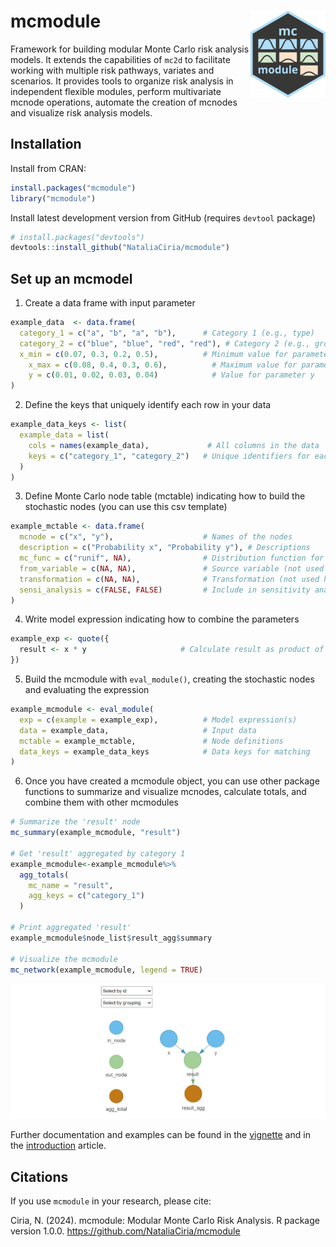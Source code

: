 # mcmodule <img src="man/figures/logo.png" align="right" height="139"/>

Framework for building modular Monte Carlo risk analysis models. It extends the capabilities of `mc2d` to facilitate working with multiple risk pathways, variates and scenarios. It provides tools to organize risk analysis in independent flexible modules, perform multivariate mcnode operations, automate the creation of mcnodes and visualize risk analysis models.

## Installation

Install from CRAN:

``` r
install.packages("mcmodule")
library("mcmodule")
```

Install latest development version from GitHub (requires `devtool` package)

``` r
# install.packages("devtools")
devtools::install_github("NataliaCiria/mcmodule")
```

## Set up an mcmodel

1.  Create a data frame with input parameter

``` r         
example_data  <- data.frame(
  category_1 = c("a", "b", "a", "b"),      # Category 1 (e.g., type)
  category_2 = c("blue", "blue", "red", "red"), # Category 2 (e.g., group)
  x_min = c(0.07, 0.3, 0.2, 0.5),          # Minimum value for parameter x
    x_max = c(0.08, 0.4, 0.3, 0.6),          # Maximum value for parameter x
    y = c(0.01, 0.02, 0.03, 0.04)            # Value for parameter y
)
```

2.  Define the keys that uniquely identify each row in your data

``` r         
example_data_keys <- list(
  example_data = list(
    cols = names(example_data),             # All columns in the data
    keys = c("category_1", "category_2")   # Unique identifiers for each row
  )
)
```

3.  Define Monte Carlo node table (mctable) indicating how to build the stochastic nodes (you can use this csv template)

``` r         
example_mctable <- data.frame(
  mcnode = c("x", "y"),                    # Names of the nodes
  description = c("Probability x", "Probability y"), # Descriptions
  mc_func = c("runif", NA),                # Distribution function for x, none for y
  from_variable = c(NA, NA),               # Source variable (not used here)
  transformation = c(NA, NA),              # Transformation (not used here)
  sensi_analysis = c(FALSE, FALSE)         # Include in sensitivity analysis
)
```

4.  Write model expression indicating how to combine the parameters

``` r         
example_exp <- quote({
  result <- x * y                     # Calculate result as product of x and y
})
```

5.  Build the mcmodule with `eval_module()`, creating the stochastic nodes and evaluating the expression

``` r         
example_mcmodule <- eval_module(
  exp = c(example = example_exp),          # Model expression(s)
  data = example_data,                     # Input data
  mctable = example_mctable,               # Node definitions
  data_keys = example_data_keys            # Data keys for matching
)
```

6.  Once you have created a mcmodule object, you can use other package functions to summarize and visualize mcnodes, calculate totals, and combine them with other mcmodules

``` r         
# Summarize the 'result' node
mc_summary(example_mcmodule, "result")

# Get 'result' aggregated by category 1
example_mcmodule<-example_mcmodule%>%
  agg_totals(
    mc_name = "result",
    agg_keys = c("category_1")
  )

# Print aggregated 'result'
example_mcmodule$node_list$result_agg$summary

# Visualize the mcmodule
mc_network(example_mcmodule, legend = TRUE)
```

![](man/figures/mc_network_example.png)

Further documentation and examples can be found in the [vignette](https://nataliaciria.github.io/mcmodule/articles/mcmodule.html) and in the [introduction](https://nataliaciria.github.io/mcmodule/articles/intro.html) article.

## Citations

If you use `mcmodule` in your research, please cite:

Ciria, N. (2024). mcmodule: Modular Monte Carlo Risk Analysis. R package version 1.0.0. <https://github.com/NataliaCiria/mcmodule>
